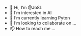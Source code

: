- 👋 Hi, I’m @Jo8L
- 👀 I’m interested in AI
- 🌱 I’m currently learning Pyton
- 💞️ I’m looking to collaborate on ...
- 📫 How to reach me ...

<!---
Ball00/Ball00 is a ✨ special ✨ repository because its `README.md` (this file) appears on your GitHub profile.
You can click the Preview link to take a look at your changes.
--->
